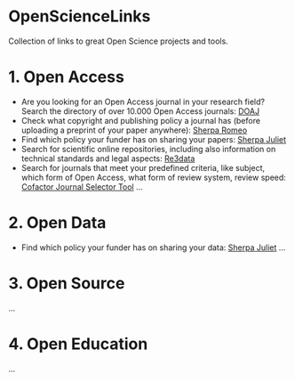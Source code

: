 # OpenScienceLinks
Collection of links to great Open Science projects and tools. 

# 1. Open Access
  * Are you looking for an Open Access journal in your research field? Search the directory of over 10.000 Open Access journals: [DOAJ](https://doaj.org)
  * Check what copyright and publishing policy a journal has (before uploading a preprint of your paper anywhere): [Sherpa Romeo](http://sherpa.ac.uk/romeo/)
  * Find which policy your funder has on sharing your papers: [Sherpa Juliet](http://www.sherpa.ac.uk/juliet/index.php)
  * Search for scientific online repositories, including also information on technical standards and legal aspects: [Re3data](http://www.re3data.org)
  * Search for journals that meet your predefined criteria, like subject, which form of Open Access, what form of review system, review speed: [Cofactor Journal Selector Tool](http://cofactorscience.com/journal-selector)
  ...
  
# 2. Open Data

  * Find which policy your funder has on sharing your data: [Sherpa Juliet](http://www.sherpa.ac.uk/juliet/index.php)
...  


# 3. Open Source
...

# 4. Open Education
...



